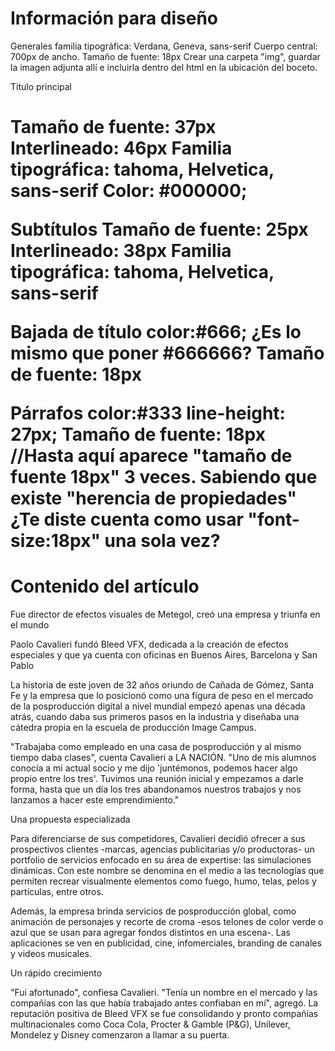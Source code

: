 Información para diseño
=================================

Generales
 familia tipográfica: Verdana, Geneva, sans-serif
 Cuerpo central: 700px de ancho.
 Tamaño de fuente: 18px
 Crear una carpeta "img", guardar la imagen adjunta allí e incluirla dentro del html en la ubicación del boceto.


Titulo principal <h1>
 Tamaño de fuente: 37px
 Interlineado: 46px
 Familia tipográfica: tahoma, Helvetica, sans-serif
 Color: #000000;

Subtítulos
 Tamaño de fuente: 25px
 Interlineado: 38px
 Familia tipográfica: tahoma, Helvetica, sans-serif

Bajada de título
 color:#666; ¿Es lo mismo que poner #666666?
 Tamaño de fuente: 18px

Párrafos
 color:#333
 line-height: 27px;
 Tamaño de fuente: 18px
//Hasta aquí aparece "tamaño de fuente 18px" 3 veces. Sabiendo que existe "herencia de propiedades" ¿Te diste cuenta como usar "font-size:18px" una sola vez?



Contenido del artículo
===========================

Fue director de efectos visuales de Metegol, creó una empresa y triunfa en el mundo

Paolo Cavalieri fundó Bleed VFX, dedicada a la creación de efectos especiales y que ya cuenta con oficinas en Buenos Aires, Barcelona y San Pablo

La historia de este joven de 32 años oriundo de Cañada de Gómez, Santa Fe y la empresa que lo posicionó como una figura de peso en el mercado de la posproducción digital a nivel mundial empezó apenas una década atrás, cuando daba sus primeros pasos en la industria y diseñaba una cátedra propia en la escuela de producción Image Campus.

"Trabajaba como empleado en una casa de posproducción y al mismo tiempo daba clases", cuenta Cavalieri a LA NACIÓN. "Uno de mis alumnos conocía a mi actual socio y me dijo 'juntémonos, podemos hacer algo propio entre los tres'. Tuvimos una reunión inicial y empezamos a darle forma, hasta que un día los tres abandonamos nuestros trabajos y nos lanzamos a hacer este emprendimiento."

Una propuesta especializada

Para diferenciarse de sus competidores, Cavalieri decidió ofrecer a sus prospectivos clientes -marcas, agencias publicitarias y/o productoras- un portfolio de servicios enfocado en su área de expertise: las simulaciones dinámicas. Con este nombre se denomina en el medio a las tecnologías que permiten recrear visualmente elementos como fuego, humo, telas, pelos y partículas, entre otros.

Además, la empresa brinda servicios de posproducción global, como animación de personajes y recorte de croma -esos telones de color verde o azul que se usan para agregar fondos distintos en una escena-. Las aplicaciones se ven en publicidad, cine, infomerciales, branding de canales y videos musicales.

Un rápido crecimiento

"Fui afortunado", confiesa Cavalieri. "Tenía un nombre en el mercado y las compañías con las que había trabajado antes confiaban en mí", agregó. La reputación positiva de Bleed VFX se fue consolidando y pronto compañías multinacionales como Coca Cola, Procter & Gamble (P&G), Unilever, Mondelez y Disney comenzaron a llamar a su puerta.
